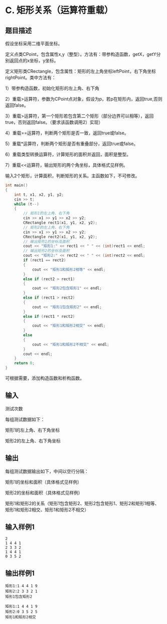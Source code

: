 # C. 矩形关系（运算符重载）

## 题目描述

假设坐标采用二维平面坐标。

定义点类CPoint，包含属性x,y（整型）。方法有：带参构造函数，getX，getY分别返回点的x坐标，y坐标。

定义矩形类CRectangle，包含属性：矩形的左上角坐标leftPoint，右下角坐标rightPoint。类中方法有：

1）带参构造函数，初始化矩形的左上角、右下角

2）重载>运算符，参数为CPoint点对象，假设为p，若p在矩形内，返回true,否则返回false。

3）重载>运算符，第一个矩形若包含第二个矩形（部分边界可以相等），返回true，否则返回false。（要求该函数调用2）实现）

4）重载==运算符，判断两个矩形是否一致，返回true或false。

5）重载*运算符，判断两个矩形是否有重叠部分，返回true或false。

6）重载类型转换运算符，计算矩形的面积并返回，面积是整型。

7）重载<<运算符，输出矩形的两个角坐标，具体格式见样例。

输入2个矩形，计算面积，判断矩形的关系。主函数如下，不可修改。

```cpp
int main()
{
    int t, x1, x2, y1, y2;
    cin >> t;
    while (t--)
    {
        // 矩形1的左上角、右下角
        cin >> x1 >> y1 >> x2 >> y2;
        CRectangle rect1(x1, y1, x2, y2);
        // 矩形2的左上角、右下角
        cin >> x1 >> y1 >> x2 >> y2;
        CRectangle rect2(x1, y1, x2, y2);
        // 输出矩形1的坐标及面积
        cout << "矩形1:" << rect1 << " " << (int)rect1 << endl;
        // 输出矩形2的坐标及面积
        cout << "矩形2:" << rect2 << " " << (int)rect2 << endl;
        if (rect1 == rect2)
        {
            cout << "矩形1和矩形2相等" << endl;
        }
        else if (rect2 > rect1)
        {
            cout << "矩形2包含矩形1" << endl;
        }
        else if (rect1 > rect2)
        {
            cout << "矩形1包含矩形2" << endl;
        }
        else if (rect1 * rect2)
        {
            cout << "矩形1和矩形2相交" << endl;
        }
        else
        {
            cout << "矩形1和矩形2不相交" << endl;
        }
        cout << endl;
    }
    return 0;
}
```

可根据需要，添加构造函数和析构函数。



## 输入

测试次数

每组测试数据如下：

矩形1的左上角、右下角坐标

矩形2的左上角、右下角坐标

 

## 输出

每组测试数据输出如下，中间以空行分隔：

矩形1的坐标和面积（具体格式见样例）

矩形2的坐标和面积（具体格式见样例）

矩形1和矩形2的关系（矩形1包含矩形2、矩形2包含矩形1、矩形2和矩形1相等、矩形1和矩形2相交、矩形1和矩形2不相交）

 

## 输入样例1 

```
2
1 4 4 1
2 3 3 2
1 4 4 1
0 3 5 2

```

## 输出样例1

```
矩形1:1 4 4 1 9
矩形2:2 3 3 2 1
矩形1包含矩形2

矩形1:1 4 4 1 9
矩形2:0 3 5 2 5
矩形1和矩形2相交
```

